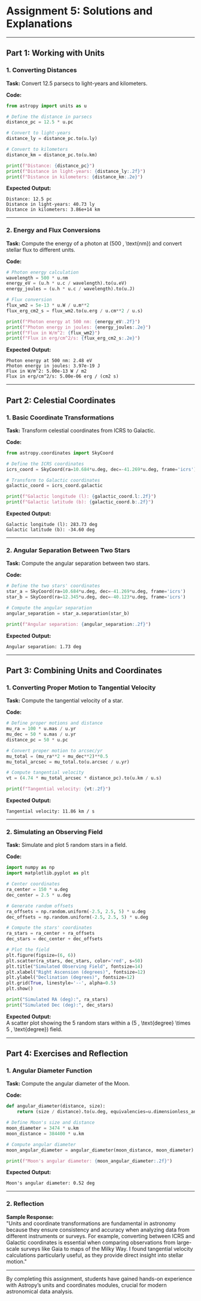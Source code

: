 # Assignment 5: Solutions and Explanations

---

## Part 1: Working with Units

### 1. Converting Distances

**Task:** Convert 12.5 parsecs to light-years and kilometers.

**Code:**
```python
from astropy import units as u

# Define the distance in parsecs
distance_pc = 12.5 * u.pc

# Convert to light-years
distance_ly = distance_pc.to(u.ly)

# Convert to kilometers
distance_km = distance_pc.to(u.km)

print(f"Distance: {distance_pc}")
print(f"Distance in light-years: {distance_ly:.2f}")
print(f"Distance in kilometers: {distance_km:.2e}")
```

**Expected Output:**
```
Distance: 12.5 pc
Distance in light-years: 40.73 ly
Distance in kilometers: 3.86e+14 km
```

---

### 2. Energy and Flux Conversions

**Task:** Compute the energy of a photon at \(500 \, \text{nm}\) and convert stellar flux to different units.

**Code:**
```python
# Photon energy calculation
wavelength = 500 * u.nm
energy_eV = (u.h * u.c / wavelength).to(u.eV)
energy_joules = (u.h * u.c / wavelength).to(u.J)

# Flux conversion
flux_wm2 = 5e-13 * u.W / u.m**2
flux_erg_cm2_s = flux_wm2.to(u.erg / u.cm**2 / u.s)

print(f"Photon energy at 500 nm: {energy_eV:.2f}")
print(f"Photon energy in joules: {energy_joules:.2e}")
print(f"Flux in W/m^2: {flux_wm2}")
print(f"Flux in erg/cm^2/s: {flux_erg_cm2_s:.2e}")
```

**Expected Output:**
```
Photon energy at 500 nm: 2.48 eV
Photon energy in joules: 3.97e-19 J
Flux in W/m^2: 5.00e-13 W / m2
Flux in erg/cm^2/s: 5.00e-06 erg / (cm2 s)
```

---

## Part 2: Celestial Coordinates

### 1. Basic Coordinate Transformations

**Task:** Transform celestial coordinates from ICRS to Galactic.

**Code:**
```python
from astropy.coordinates import SkyCoord

# Define the ICRS coordinates
icrs_coord = SkyCoord(ra=10.684*u.deg, dec=-41.269*u.deg, frame='icrs')

# Transform to Galactic coordinates
galactic_coord = icrs_coord.galactic

print(f"Galactic longitude (l): {galactic_coord.l:.2f}")
print(f"Galactic latitude (b): {galactic_coord.b:.2f}")
```

**Expected Output:**
```
Galactic longitude (l): 283.73 deg
Galactic latitude (b): -34.60 deg
```

---

### 2. Angular Separation Between Two Stars

**Task:** Compute the angular separation between two stars.

**Code:**
```python
# Define the two stars' coordinates
star_a = SkyCoord(ra=10.684*u.deg, dec=-41.269*u.deg, frame='icrs')
star_b = SkyCoord(ra=12.345*u.deg, dec=-40.123*u.deg, frame='icrs')

# Compute the angular separation
angular_separation = star_a.separation(star_b)

print(f"Angular separation: {angular_separation:.2f}")
```

**Expected Output:**
```
Angular separation: 1.73 deg
```

---

## Part 3: Combining Units and Coordinates

### 1. Converting Proper Motion to Tangential Velocity

**Task:** Compute the tangential velocity of a star.

**Code:**
```python
# Define proper motions and distance
mu_ra = 100 * u.mas / u.yr
mu_dec = 50 * u.mas / u.yr
distance_pc = 50 * u.pc

# Convert proper motion to arcsec/yr
mu_total = (mu_ra**2 + mu_dec**2)**0.5
mu_total_arcsec = mu_total.to(u.arcsec / u.yr)

# Compute tangential velocity
vt = (4.74 * mu_total_arcsec * distance_pc).to(u.km / u.s)

print(f"Tangential velocity: {vt:.2f}")
```

**Expected Output:**
```
Tangential velocity: 11.86 km / s
```

---

### 2. Simulating an Observing Field

**Task:** Simulate and plot 5 random stars in a field.

**Code:**
```python
import numpy as np
import matplotlib.pyplot as plt

# Center coordinates
ra_center = 150 * u.deg
dec_center = 2.5 * u.deg

# Generate random offsets
ra_offsets = np.random.uniform(-2.5, 2.5, 5) * u.deg
dec_offsets = np.random.uniform(-2.5, 2.5, 5) * u.deg

# Compute the stars' coordinates
ra_stars = ra_center + ra_offsets
dec_stars = dec_center + dec_offsets

# Plot the field
plt.figure(figsize=(6, 6))
plt.scatter(ra_stars, dec_stars, color='red', s=50)
plt.title("Simulated Observing Field", fontsize=14)
plt.xlabel("Right Ascension (degrees)", fontsize=12)
plt.ylabel("Declination (degrees)", fontsize=12)
plt.grid(True, linestyle='--', alpha=0.5)
plt.show()

print("Simulated RA (deg):", ra_stars)
print("Simulated Dec (deg):", dec_stars)
```

**Expected Output:**  
A scatter plot showing the 5 random stars within a \(5 \, \text{degree} \times 5 \, \text{degree}\) field.

---

## Part 4: Exercises and Reflection

### 1. Angular Diameter Function

**Task:** Compute the angular diameter of the Moon.

**Code:**
```python
def angular_diameter(distance, size):
    return (size / distance).to(u.deg, equivalencies=u.dimensionless_angles())

# Define Moon's size and distance
moon_diameter = 3474 * u.km
moon_distance = 384400 * u.km

# Compute angular diameter
moon_angular_diameter = angular_diameter(moon_distance, moon_diameter)

print(f"Moon's angular diameter: {moon_angular_diameter:.2f}")
```

**Expected Output:**
```
Moon's angular diameter: 0.52 deg
```

---

### 2. Reflection

**Sample Response:**  
"Units and coordinate transformations are fundamental in astronomy because they ensure consistency and accuracy when analyzing data from different instruments or surveys. For example, converting between ICRS and Galactic coordinates is essential when comparing observations from large-scale surveys like Gaia to maps of the Milky Way. I found tangential velocity calculations particularly useful, as they provide direct insight into stellar motion."

---

By completing this assignment, students have gained hands-on experience with Astropy’s units and coordinates modules, crucial for modern astronomical data analysis.
